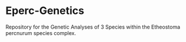 # Eperc-Genetics
Repository for the Genetic Analyses of 3 Species within the Etheostoma percnurum species complex.
